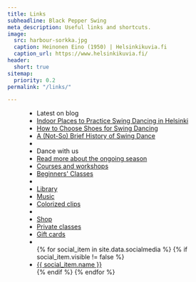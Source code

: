 ```yaml
---
title: Links
subheadline: Black Pepper Swing
meta_description: Useful links and shortcuts.
image:
  src: harbour-sorkka.jpg
  caption: Heinonen Eino (1950) | Helsinkikuvia.fi
  caption_url: https://www.helsinkikuvia.fi/
header:
  short: true
sitemap:
  priority: 0.2
permalink: "/links/"

---
```

<div class="text-center t30" style="max-width: 420px; margin: 0 auto;">
  <ul class="social-icons side-nav">
    <li class="heading">Latest on blog</li>
    <li><a href="/posts/articles/indoor-places-to-practice-swing-dancing-in-helsinki/">Indoor Places to Practice Swing Dancing in Helsinki</a></li>
    <li><a href="/posts/articles/how-to-choose-shoes-for-swing-dancing/">How to Choose Shoes for Swing Dancing</a></li>
    <li><a href="/posts/articles/a-not-so-brief-history-of-swing-dance/">A (Not-So) Brief History of Swing Dance</a></li>
    <li class="divider b60"></li>
    <li class="heading">Dance with us</li>
    <li><a href="/#season-info">Read more about the ongoing season</a></li>
    <li><a href="/courses">Courses and workshops</a></li>
    <li><a href="/courses-for-beginners/">Beginners' Classes</a></li>
    <li class="divider b60"></li>
    <li><a href="https://library.blackpepperswing.com/">Library</a></li>
    <li><a href="https://library.blackpepperswing.com/browse/type/music/">Music</a></li>
    <li><a href="https://www.youtube.com/playlist?list=PLXuPJeS8W-KoF6CIHZan0xlxfD0hO4iYQ">Colorized clips</a></li>
    <li class="divider b60"></li>
    <li><a href="https://holvi.com/shop/blackpepperswing/">Shop</a></li>
    <li><a href="https://holvi.com/shop/blackpepperswing/section/private-classes/">Private classes</a></li>
    <li><a href="https://holvi.com/shop/blackpepperswing/section/gift-cards/">Gift cards</a></li>
    <li class="divider b60"></li>
    {% for social_item in site.data.socialmedia %}
    {% if social_item.visible != false %}
    <li><a href="{{ social_item.url }}" target="_blank" class="{{ social_item.class }}" title="{{ social_item.name }}"> {{ social_item.name }}</a></li>
    {% endif %}
    {% endfor %}
  </ul>
</div>
